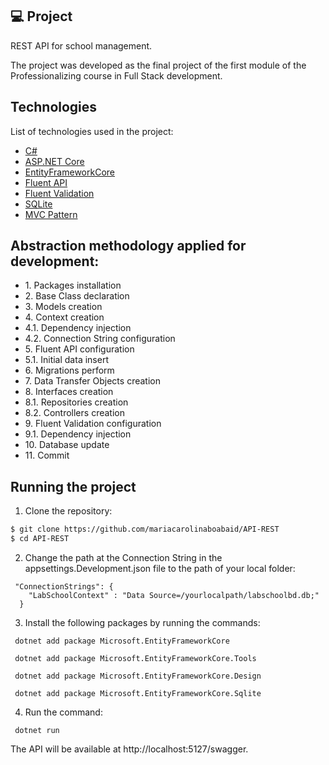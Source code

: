 <p align="center">

 ## 💻 Project

REST API for school management.

The project was developed as the final project of the first module of the Professionalizing course in Full Stack development.
</p>

## Technologies

List of technologies used in the project:

- [C#](https://learn.microsoft.com/pt-br/dotnet/csharp/)
- [ASP.NET Core](https://learn.microsoft.com/pt-br/aspnet/core/introduction-to-aspnet-core?view=aspnetcore-7.0)
- [EntityFrameworkCore](https://learn.microsoft.com/en-us/ef/)
- [Fluent API](https://learn.microsoft.com/pt-br/ef/ef6/modeling/code-first/fluent/types-and-properties)
- [Fluent Validation](https://docs.fluentvalidation.net/en/latest/aspnet.html)
- [SQLite](https://www.sqlite.org/index.html)
- [MVC Pattern](https://dotnet.microsoft.com/en-us/apps/aspnet/mvc)

## Abstraction methodology applied for development:
<ul>
  <li>1. Packages installation</li>
  <li>2. Base Class declaration</li>
  <li>3. Models creation</li>
  <li>4. Context creation</li>
  <li>  4.1. Dependency injection</li>
  <li>  4.2. Connection String configuration</li>
  <li>5. Fluent API configuration</li>
  <li>  5.1. Initial data insert</li>
  <li>6. Migrations perform</li>
  <li>7. Data Transfer Objects creation</li>
  <li>8. Interfaces creation</li>
  <li>  8.1. Repositories creation</li>
  <li>  8.2. Controllers creation</li>
  <li>9. Fluent Validation configuration</li>
  <li>  9.1. Dependency injection</li>
  <li>10. Database update</li>
  <li>11. Commit</li>
</ul>
 
## Running the project


1. Clone the repository:

```bash
$ git clone https://github.com/mariacarolinaboabaid/API-REST
$ cd API-REST
```


2. Change the path at the Connection String in the appsettings.Development.json file to the path of your local folder:

```
 "ConnectionStrings": {
    "LabSchoolContext" : "Data Source=/yourlocalpath/labschoolbd.db;"
  } 
```


3. Install the following packages by running the commands:


```
 dotnet add package Microsoft.EntityFrameworkCore  

 dotnet add package Microsoft.EntityFrameworkCore.Tools 
 
 dotnet add package Microsoft.EntityFrameworkCore.Design

 dotnet add package Microsoft.EntityFrameworkCore.Sqlite
```


4. Run the command:

```
 dotnet run
```


The API will be available at http://localhost:5127/swagger.


